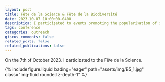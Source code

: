 ```yaml
---
layout: post
title: Fête de la Science & Fête de la Biodiversité
date: 2023-10-07 10:00:00-0400
description: I participated to events promoting the popularisation of science
tags: conference
categories: outreach
giscus_comments: false
related_posts: false
related_publications: false
---
```


On the 7th of October 2023, I participated to the [Fête de la Science](https://www.inrae.fr/fete-de-la-science-2023).

<div class="row">
    <div class="col-sm mt-3 mt-md-0">
        {% include figure.liquid loading="eager" path="assets/img/B5_1.jpg" class="img-fluid rounded z-depth-1" %}
    </div>
</div>
